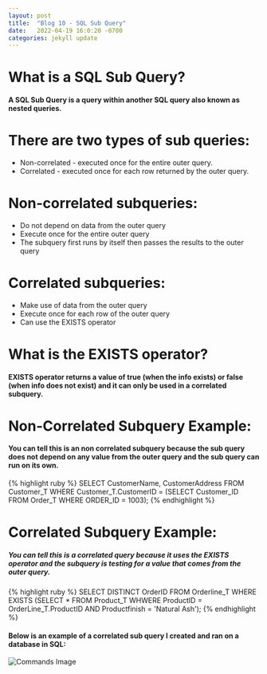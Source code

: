 ```yaml
---
layout: post
title:  "Blog 10 - SQL Sub Query"
date:   2022-04-19 16:0:20 -0700
categories: jekyll update
---
```


# **What is a SQL Sub Query?**
#### A SQL Sub Query is a query within another SQL query also known as nested queries.

# **There are two types of sub queries:**
* Non-correlated - executed once for the entire outer query.
* Correlated - executed once for each row returned by the outer query.

# **Non-correlated subqueries:**
* Do not depend on data from the outer query
* Execute once for the entire outer query
* The subquery first runs by itself then passes the results to the outer query

# **Correlated subqueries:**
* Make use of data from the outer query
* Execute once for each row of the outer query
* Can use the EXISTS operator

# **What is the EXISTS operator?**
#### EXISTS operator returns a value of true (when the info exists) or false (when info does not exist) and it can only be used in a correlated subquery.

# **Non-Correlated Subquery Example:**
#### You can tell this is an non correlated subquery because the sub query does not depend on any value from the outer query and the sub query can run on its own.
{% highlight ruby %}
SELECT CustomerName, CustomerAddress
FROM Customer_T
    WHERE Customer_T.CustomerID =
        (SELECT Customer_ID FROM Order_T
            WHERE ORDER_ID = 1003);
{% endhighlight %}


# **Correlated Subquery Example:**
##### You can tell this is a correlated query because it uses the EXISTS operator and the subquery is testing for a value that comes from the outer query.
{% highlight ruby %}
SELECT DISTINCT OrderID FROM Orderline_T
WHERE EXISTS
    (SELECT *
        FROM Product_T
            WHWERE ProductID = OrderLine_T.ProductID
                AND Productfinish = 'Natural Ash');
{% endhighlight %}

#### Below is an example of a correlated sub query I created and ran on a database in SQL:
![Commands Image](https://topramanc.github.io/Images/sql.png)